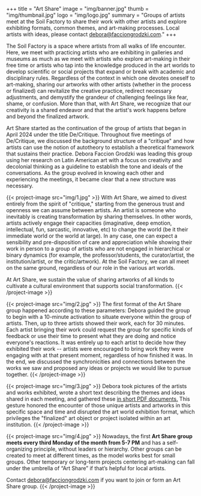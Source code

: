 +++
title = "Art Share"
image = "img/banner.jpg"
thumb = "img/thumbnail.jpg"
logo = "img/logo.jpg"
summary = "Groups of artists meet at the Soil Factory to share their work with other artists and explore exhibiting formats, common themes, and art-making processes. Local artists with ideas, please contact [debora@facciongrodzki.com](mailto:debora@facciongrodzki.com)."
+++

The Soil Factory is a space where artists from all walks of life encounter. Here, we meet with practicing artists who are exhibiting in galleries and museums as much as we meet with artists who explore art-making in their free time or artists who tap into the knowledge produced in the art worlds to develop scientific or social projects that expand or break with academic and disciplinary rules. Regardless of the context in which one devotes oneself to art-making, sharing our artworks with other artists (whether in the process or finalized) can revitalize the creative practice, redirect necessary adjustments, and demystify the grandeur of challenging feelings like fear, shame, or confusion. More than that, with Art Share, we recognize that our creativity is a shared endeavor and that the artist's work happens before and beyond the finalized artwork.

Art Share started as the continuation of the group of artists that began in April 2024 under the title De/Critique. Throughout five meetings of De/Critique, we discussed the background structure of a "critique" and how artists can use the notion of autotheory to establish a theoretical framework that sustains their practice. Debora Faccion Grodzki was leading this group using her research on Latin American art with a focus on creativity and decolonial thinking as a guideline to establish the tone and ideals of the conversations. As the group evolved in knowing each other and experiencing the meetings, it became clear that a new structure was necessary.

{{< project-image src="img/1.jpg" >}}
With Art Share, we aimed to divest entirely from the spirit of "critique," starting from the generous trust and openness we can assume between artists. An artist is someone who inevitably is creating transformation by sharing themselves. In other words, artists actively engage their capacities (imaginative, deep emotion, intellectual, fun, sarcastic, innovative, etc) to change the world (be it their immediate world or the world at large). In any case, one can expect a sensibility and pre-disposition of care and appreciation while showing their work in person to a group of artists who are not engaged in hierarchical or binary dynamics (for example, the professor/students, the curator/artist, the institution/artist, or the critic/artwork). At the Soil Factory, we can all meet on the same ground, regardless of our role in the various art worlds.

At Art Share, we sustain the value of sharing artworks of all kinds to cultivate a cultural environment that supports social transformation.
{{< /project-image >}}

{{< project-image src="img/2.jpg" >}}
The first format of the Art Share group happened according to these parameters: Debora guided the group to begin with a 10-minute activation to situate everyone within the group of artists. Then, up to three artists showed their work, each for 30 minutes. Each artist bringing their work could request the group for specific kinds of feedback or use their time to present what they are doing and notice everyone's reactions. It was entirely up to each artist to decide how they exhibited their work \-- artists were encouraged to bring work they were engaging with at that present moment, regardless of how finished it was. In the end, we discussed the synchronicities and connections between the works we saw and proposed any ideas or projects we would like to pursue together.
{{< /project-image >}}

{{< project-image src="img/3.jpg" >}}
Debora took pictures of the artists and works exhibited, wrote a short text describing the themes and ideas shared in each meeting, and gathered these [in short PDF documents.](https://www.facciongrodzki.com/p/art-share-documentation) This gesture honored the encounter of those unique artists and artworks in this specific space and time and disrupted the art world exhibition format, which privileges the "finalized" art object or project isolated within an art institution.
{{< /project-image >}}

{{< project-image src="img/4.jpg" >}}
Nowadays, the first **Art Share group meets every third Monday of the month from 5-7 PM** and has a self-organizing principle, without leaders or hierarchy. Other groups can be created to meet at different times, as the model works best for small groups. Other temporary or long-term projects centering art-making can fall under the umbrella of “Art Share” if that’s helpful for local artists.  

Contact [debora@facciongrodzki.com](mailto:debora@facciongrodzki.com) if you want to join or form an Art Share group.
{{< /project-image >}}